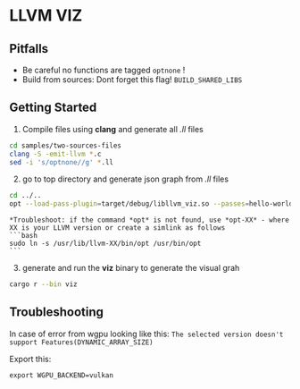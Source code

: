 # LLVM VIZ

## Pitfalls

- Be careful no functions are tagged `optnone` !
- Build from sources: Dont forget this flag! `BUILD_SHARED_LIBS`


## Getting Started

1) Compile files using **clang** and generate all *.ll* files
```bash
cd samples/two-sources-files
clang -S -emit-llvm *.c
sed -i 's/optnone//g' *.ll
```
2)  go to top directory and generate json graph from *.ll* files
```bash
cd ../..
opt --load-pass-plugin=target/debug/libllvm_viz.so --passes=hello-world -disable-output samples/two-source-files/main.ll
```
    *Troubleshoot: if the command *opt* is not found, use *opt-XX* - where XX is your LLVM version or create a simlink as follows 
    ```bash
    sudo ln -s /usr/lib/llvm-XX/bin/opt /usr/bin/opt
    ```
3) generate and run the **viz** binary to generate the visual grah
```bash
cargo r --bin viz
```

## Troubleshooting

In case of error from wgpu looking like this:
`The selected version doesn't support Features(DYNAMIC_ARRAY_SIZE)`

Export this:
```
export WGPU_BACKEND=vulkan
```
